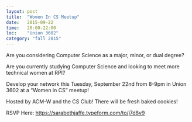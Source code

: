 ```yaml
---
layout: post
title:  "Women In CS Meetup"
date:   2015-09-22
time:   20:00-22:00
loc:    "Union 3602"
category: "fall 2015"
---
```


Are you considering Computer Science as a major, minor, or dual degree?

Are you currently studying Computer Science and looking to meet more technical women at RPI?

Develop your network this Tuesday, September 22nd from 8-9pm in Union 3602 at a “Women in CS” meetup!

Hosted by ACM-W and the CS Club! There will be fresh baked cookies!

RSVP Here: https://sarabethjaffe.typeform.com/to/j7d8v9

